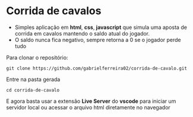 # Corrida de cavalos

- Simples aplicação em <strong>html</strong>, <strong>css</strong>, <strong>javascript</strong> que simula uma aposta de corrida em cavalos mantendo o saldo atual do jogador.
- O saldo nunca fica negativo, sempre retorna a 0 se o jogador perde tudo

Para clonar o repositório:

    
    git clone https://github.com/gabrielferreira02/corrida-de-cavalo.git

Entre na pasta gerada

    cd corrida-de-cavalo

E agora basta usar a extensão <strong>Live Server</strong> do <strong>vscode</strong> para iniciar um servidor local ou acessar o arquivo html diretamente no navegador
    
